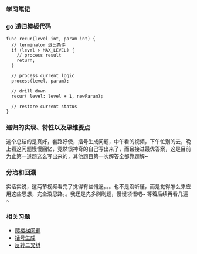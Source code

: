 ### 学习笔记

### go 递归模板代码

```text
func recur(level int, param int) { 
  // terminator 退出条件
  if (level > MAX_LEVEL) { 
    // process result 
    return; 
  }

  // process current logic 
  process(level, param); 
  
  // drill down 
  recur( level: level + 1, newParam); 
  
  // restore current status 
}
```
### 递归的实现、特性以及思维要点
这个总结的是真好，套路好使，括号生成问题，中午看的视频，下午忙别的去，晚上看这问题慢慢回忆，竟然很神奇的自己写出来了，而且接进最优答案，这是目前为止第一道题这么写出来的，其他题目第一次解答全都靠题解~


### 分治和回溯
实话实说，这两节视频看完了觉得有些懵逼。。。也不是没听懂，而是觉得怎么来应用这些思想，完全没思路。。我还是先多刷刷题，慢慢领悟吧~ 等着后续再看几遍~


### 相关习题
+ [爬楼梯问题](climbStairs.go)
+ [括号生成](generateParenthesis.go)
+ [反转二叉树](invertTree.go)